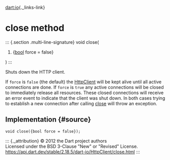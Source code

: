 [dart:io](../../dart-io/dart-io-library){._links-link}

close method
============

::: {.section .multi-line-signature}
void close(

1.  {[bool](../../dart-core/bool-class) force = false}

)
:::

Shuts down the HTTP client.

If `force` is `false` (the default) the
[HttpClient](../httpclient-class) will be kept alive until all active
connections are done. If `force` is `true` any active connections will
be closed to immediately release all resources. These closed connections
will receive an error event to indicate that the client was shut down.
In both cases trying to establish a new connection after calling
[close](close) will throw an exception.

Implementation {#source}
--------------

``` {.language-dart data-language="dart"}
void close({bool force = false});
```

::: {._attribution}
© 2012 the Dart project authors\
Licensed under the BSD 3-Clause \"New\" or \"Revised\" License.\
<https://api.dart.dev/stable/2.18.5/dart-io/HttpClient/close.html>
:::

